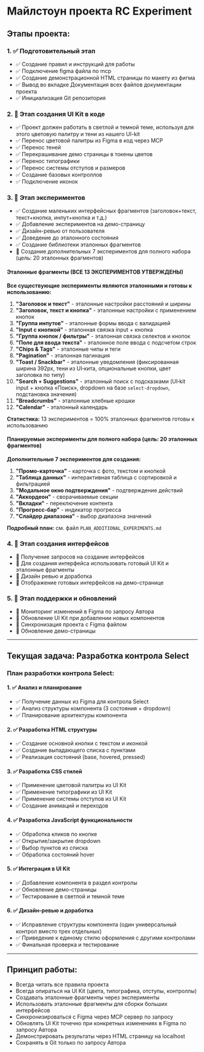 # Майлстоун проекта RC Experiment

## Этапы проекта:

### 1. ✅ Подготовительный этап
- ✅ Создание правил и инструкций для работы
- ✅ Подключение figma файла по mcp
- ✅ Создание демонстрационной HTML страницы по макету из фигма
- ✅ Вывод во вкладке Документация всех файлов документации проекта
- ✅ Инициализация Git репозитория

### 2. 🔄 Этап создания UI Kit в коде
- ✅ Проект должен работать в светлой и темной теме, используя для этого цветовую палитру и тени из нашего UI-kit
- ✅ Перенос цветовой палитры из Figma в код через MCP
- ✅ Перенос теней
- ✅ Перекрашивание демо страницы в токены цветов
- ✅ Перенос типографики
- ✅ Перенос системы отступов и размеров
- ✅ Создание базовых контроллов
- ✅ Подключение иконок

### 3. 🔄 Этап экспериментов
- ✅ Создание маленьких интерфейсных фрагментов (заголовок+текст, текст+кнопка, инпут+кнопка и т.д.)
- ✅ Добавление экспериментов на демо-страницу
- ✅ Дизайн-ревью от пользователя
- ✅ Доведение до эталонного состояния
- ✅ Создание библиотеки эталонных фрагментов
- 🔄 Создание дополнительных 7 экспериментов для полного набора (цель: 20 эталонных фрагментов)

#### Эталонные фрагменты (ВСЕ 13 ЭКСПЕРИМЕНТОВ УТВЕРЖДЕНЫ)
**Все существующие эксперименты являются эталонными и готовы к использованию:**

1. **"Заголовок и текст"** - эталонные настройки расстояний и ширины
2. **"Заголовок, текст и кнопка"** - эталонные настройки с применением кнопок
3. **"Группа инпутов"** - эталонные формы ввода с валидацией
4. **"Input с кнопкой"** - эталонная связка input + кнопка
5. **"Группа кнопок / фильтры"** - эталонная связка селектов и кнопок
6. **"Поле для ввода текста"** - эталонное поле ввода с подсчетом строк
7. **"Chips & Tags"** - эталонные чипы и теги
8. **"Pagination"** - эталонная пагинация
9. **"Toast / Snackbar"** - эталонные уведомления (фиксированная ширина 392px, тени из UI‑кита, опциональные кнопки, цвет заголовка по типу)
10. **"Search + Suggestions"** - эталонный поиск с подсказками (UI‑kit input + кнопка «Поиск», dropdown на базе `select-dropdown`, подстановка значения)
11. **"Breadcrumbs"** - эталонные хлебные крошки
12. **"Calendar"** - эталонный календарь

**Статистика:** 13 экспериментов = 100% эталонных фрагментов готовы к использованию

#### Планируемые эксперименты для полного набора (цель: 20 эталонных фрагментов)
**Дополнительные 7 экспериментов для создания:**

1. **"Промо-карточка"** - карточка с фото, текстом и кнопкой
2. **"Таблица данных"** - интерактивная таблица с сортировкой и фильтрацией
3. **"Модальное окно подтверждения"** - подтверждение действий
4. **"Аккордеон"** - сворачиваемые секции
5. **"Вкладки"** - переключение контента
6. **"Прогресс-бар"** - индикатор прогресса
7. **"Слайдер диапазона"** - выбор диапазона значений

**Подробный план:** см. файл `PLAN_ADDITIONAL_EXPERIMENTS.md`

### 4. 🔄 Этап создания интерфейсов
- 🔄 Получение запросов на создание интерфейсов
- 🔄 Для создания интерфейса использовать готовый UI Kit и эталонные фрагменты
- 🔄 Дизайн ревью и доработка
- 🔄 Отображение готовых интерфейсов на демо-странице

### 5. 🔄 Этап поддержки и обновлений
- 🔄 Мониторинг изменений в Figma по запросу Автора
- 🔄 Обновление UI Kit при добавлении новых компонентов
- 🔄 Синхронизация проекта с Figma файлом
- 🔄 Обновление демо-страницы

---

## Текущая задача: Разработка контрола Select

### План разработки контрола Select:

#### 1. ✅ Анализ и планирование
- ✅ Получение данных из Figma для контрола Select
- ✅ Анализ структуры компонента (3 состояния + dropdown)
- ✅ Планирование архитектуры компонента

#### 2. ✅ Разработка HTML структуры
- ✅ Создание основной кнопки с текстом и иконкой
- ✅ Создание выпадающего списка с пунктами
- ✅ Реализация состояний (base, hovered, pressed)

#### 3. ✅ Разработка CSS стилей
- ✅ Применение цветовой палитры из UI Kit
- ✅ Применение типографики из UI Kit
- ✅ Применение системы отступов из UI Kit
- ✅ Создание анимаций и переходов

#### 4. ✅ Разработка JavaScript функциональности
- ✅ Обработка кликов по кнопке
- ✅ Открытие/закрытие dropdown
- ✅ Выбор пунктов из списка
- ✅ Обработка состояний hover

#### 5. ✅ Интеграция в UI Kit
- ✅ Добавление компонента в раздел контролы
- ✅ Обновление демо-страницы
- ✅ Тестирование в светлой и темной теме

#### 6. ✅ Дизайн-ревью и доработка
- ✅ Исправление структуры компонента (один универсальный контрол вместо трех отдельных)
- ✅ Приведение к единому стилю оформления с другими контролами
- ✅ Финальная проверка и тестирование

---

## Принцип работы:
- Всегда читать все правила проекта
- Всегда опираться на UI Kit (цвета, типографика, отступы, контроллы)
- Создавать эталонные фрагменты через эксперименты
- Использовать эталонные фрагменты для сборки больших интерфейсов
- Синхронизироваться с Figma через MCP сервер по запросу
- Обновлять UI Kit точечно при конкретных изменениях в Figma по запросу Автора
- Демонстрировать результаты через HTML страницу на localhost
- Сохранять в Git только по запросу Автора 